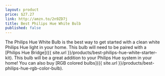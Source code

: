 ```yaml
---
layout: product
price: $27.27
link: http://amzn.to/2n9ZD7j
title: Best Philips Hue White Bulb
published: false
---
```


The Philips Hue White Bulb is the best way to get started with a clean white Philips Hue light in your home. This bulb will need to be paired with a [Philips Hue Bridge]({{ site.url }}/products/best-philips-hue-white-starter-kit). This bulb will be a great addition to your Philips Hue system in your home! You can also buy [RGB colored bulbs]({{ site.url }}/products/best-philips-hue-rgb-color-bulb).
